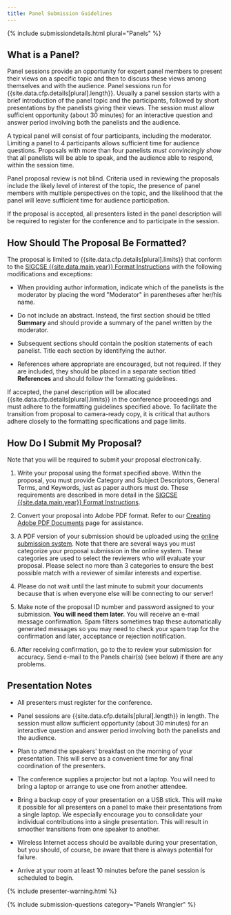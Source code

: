 ```yaml
---
title: Panel Submission Guidelines
---
```


{% include submissiondetails.html plural="Panels" %}

## What is a Panel?

Panel sessions provide an opportunity for expert panel members to
present their views on a specific topic and then to discuss these views
among themselves and with the audience. Panel sessions run for {{site.data.cfp.details[plural].length}}. Usually a panel session starts with a brief introduction of the
panel topic and the participants, followed by short presentations by the
panelists giving their views. The session must allow sufficient
opportunity (about 30 minutes) for an interactive question and answer
period involving both the panelists and the audience.

A typical panel will consist of four participants, including the
moderator. Limiting a panel to 4 participants allows sufficient time for
audience questions. Proposals with more than four panelists *must
convincingly show* that all panelists will be able to speak, and the
audience able to respond, within the session time.

Panel proposal review is not blind. Criteria used in reviewing the
proposals include the likely level of interest of the topic, the
presence of panel members with multiple perspectives on the topic, and
the likelihood that the panel will leave sufficient time for audience
participation.

If the proposal is accepted, all presenters listed in the panel
description will be required to register for the conference and to
participate in the session.

## How Should The Proposal Be Formatted?

The proposal is limited to {{site.data.cfp.details[plural].limits}} that conform to the [SIGCSE
{{site.data.main.year}} Format Instructions](format.html) with the following modifications
and exceptions:

-   When providing author information, indicate which of the panelists
    is the moderator by placing the word "Moderator" in parentheses
    after her/his name.
    
-   Do not include an abstract. Instead, the first section should be
    titled **Summary** and should provide a summary of the panel written
    by the moderator.
    
-   Subsequent sections should contain the position statements of each
    panelist. Title each section by identifying the author.
-   References where appropriate are encouraged, but not required. If
    they are included, they should be placed in a separate section
    titled **References** and should follow the formatting guidelines.

If accepted, the panel description will be allocated {{site.data.cfp.details[plural].limits}} in
the conference proceedings and must adhere to the formatting guidelines
specified above. To facilitate the transition from proposal to
camera-ready copy, it is critical that authors adhere closely to the
formatting specifications and page limits.

## How Do I Submit My Proposal?

Note that you will be required to submit your proposal electronically.

1.  Write your proposal using the format specified above. Within the
    proposal, you must provide Category and Subject Descriptors, General
    Terms, and Keywords, just as paper authors must do. These
    requirements are described in more detail in the [SIGCSE {{site.data.main.year}} Format Instructions](format.html).
    
2.  Convert your proposal into Adobe PDF format. Refer to our [Creating
    Adobe PDF Documents](creating_pdf.html) page for assistance.
    
3.  A PDF version of your submission should be uploaded using the <a href="{{site.data.cfp.submissionurl}}">online submission system</a>. Note that there
    are several ways you must categorize your proposal submission in the
    online system. These categories are used to select the reviewers who
    will evaluate your proposal. Please select no more than 3 categories
    to ensure the best possible match with a reviewer of similar
    interests and expertise.
    
4.  Please do not wait until the last minute to submit your documents
    because that is when everyone else will be connecting to our server!
    
5.  Make note of the proposal ID number and password assigned to your
    submission. **You will need them later.** You will receive an e-mail
    message confirmation. Spam filters sometimes trap these
    automatically generated messages so you may need to check your spam
    trap for the confirmation and later, acceptance or rejection
    notification.
    
6.  After receiving confirmation, go to the to review your submission
    for accuracy. Send e-mail to the Panels chair(s) (see below)
    if there are any problems.


## Presentation Notes

-   All presenters must register for the conference.

-   Panel sessions are {{site.data.cfp.details[plural].length}} in length. The session must allow
    sufficient opportunity (about 30 minutes) for an interactive
    question and answer period involving both the panelists and the
    audience.
    
-   Plan to attend the speakers' breakfast on the morning of your
    presentation. This will serve as a convenient time for any final
    coordination of the presenters.
    
-   The conference supplies a projector but not a laptop. You will need
    to bring a laptop or arrange to use one from another attendee.
    
-   Bring a backup copy of your presentation on a USB stick. This will
    make it possible for all presenters on a panel to make their
    presentations from a single laptop. We especially encourage you to
    consolidate your individual contributions into a single
    presentation. This will result in smoother transitions from one
    speaker to another.
    
-   Wireless Internet access should be available during your
    presentation, but you should, of course, be aware that there is
    always potential for failure.
    
-   Arrive at your room at least 10 minutes before the panel session is
    scheduled to begin.

{% include presenter-warning.html %}


{% include submission-questions category="Panels Wrangler" %}
